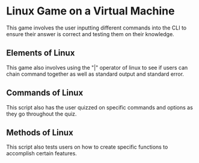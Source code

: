 # Linux Game on a Virtual Machine
This game involves the user inputting different commands into the CLI to ensure their answer is correct and testing them on their knowledge.

## Elements of Linux
This game also involves using the "|" operator of linux to see if users can chain command together as well as standard output and standard error.

## Commands of Linux
This script also has the user quizzed on specific commands and options as they go throughout the quiz.

## Methods of Linux
This script also tests users on how to create specific functions to accomplish certain features.
